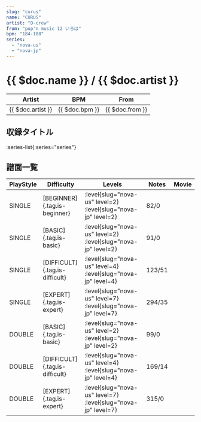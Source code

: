```yaml
---
slug: "curus"
name: "CURUS"
artist: "D-crew"
from: "pop'n music 12 いろは"
bpm: "184-188"
series:
  - "nova-us"
  - "nova-jp"
---
```


# {{ $doc.name }} / {{ $doc.artist }}

|Artist|BPM|From|
|------|---|----|
|{{ $doc.artist }}|{{ $doc.bpm }}|{{ $doc.from }}|

## 収録タイトル

:series-list{:series="series"}

## 譜面一覧

|PlayStyle|Difficulty|Levels|Notes|Movie|
|---------|----------|------|-----|-----|
|SINGLE|[BEGINNER]{.tag.is-beginner}|<div class="field is-grouped is-grouped-multiline">:level{slug="nova-us" level=2} :level{slug="nova-jp" level=2}</div>|82/0||
|SINGLE|[BASIC]{.tag.is-basic}|<div class="field is-grouped is-grouped-multiline">:level{slug="nova-us" level=2} :level{slug="nova-jp" level=2}</div>|91/0||
|SINGLE|[DIFFICULT]{.tag.is-difficult}|<div class="field is-grouped is-grouped-multiline">:level{slug="nova-us" level=4} :level{slug="nova-jp" level=4}</div>|123/51||
|SINGLE|[EXPERT]{.tag.is-expert}|<div class="field is-grouped is-grouped-multiline">:level{slug="nova-us" level=7} :level{slug="nova-jp" level=7}</div>|294/35||
|DOUBLE|[BASIC]{.tag.is-basic}|<div class="field is-grouped is-grouped-multiline">:level{slug="nova-us" level=2} :level{slug="nova-jp" level=2}</div>|99/0||
|DOUBLE|[DIFFICULT]{.tag.is-difficult}|<div class="field is-grouped is-grouped-multiline">:level{slug="nova-us" level=4} :level{slug="nova-jp" level=4}</div>|169/14||
|DOUBLE|[EXPERT]{.tag.is-expert}|<div class="field is-grouped is-grouped-multiline">:level{slug="nova-us" level=7} :level{slug="nova-jp" level=7}</div>|315/0||
